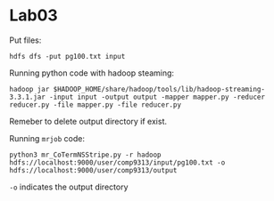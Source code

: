 # Lab03

Put files:
```shell
hdfs dfs -put pg100.txt input
```

Running python code with hadoop steaming:
```shell
hadoop jar $HADOOP_HOME/share/hadoop/tools/lib/hadoop-streaming-3.3.1.jar -input input -output output -mapper mapper.py -reducer reducer.py -file mapper.py -file reducer.py
```

Remeber to delete output directory if exist.

Running `mrjob` code:
```shell
python3 mr_CoTermNSStripe.py -r hadoop hdfs://localhost:9000/user/comp9313/input/pg100.txt -o hdfs://localhost:9000/user/comp9313/output
```
`-o` indicates the output directory